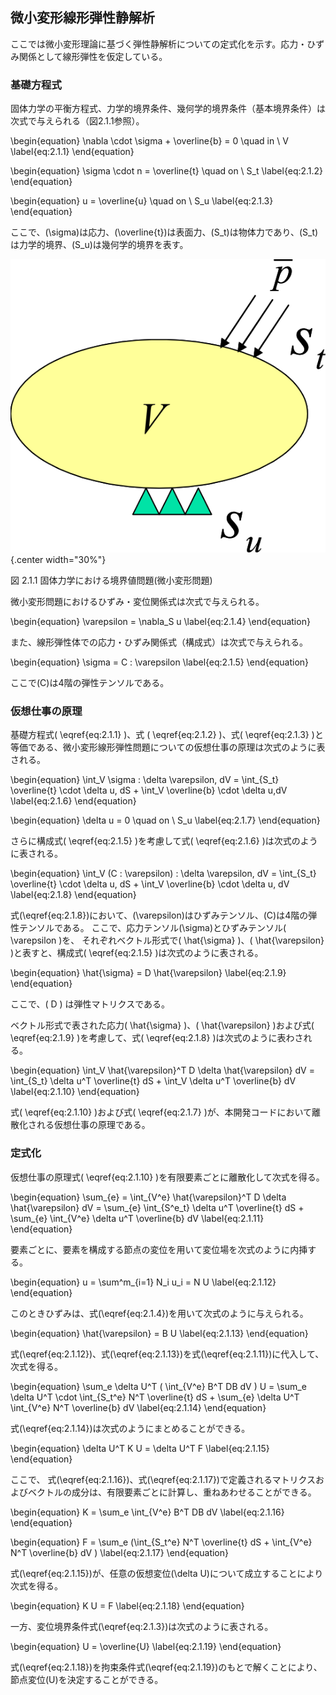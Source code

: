 
## 微小変形線形弾性静解析

ここでは微小変形理論に基づく弾性静解析についての定式化を示す。応力・ひずみ関係として線形弾性を仮定している。

### 基礎方程式

固体力学の平衡方程式、力学的境界条件、幾何学的境界条件（基本境界条件）は次式で与えられる（図2.1.1参照）。

\begin{equation}
\nabla \cdot \sigma + \overline{b} = 0 \quad in \ V
\label{eq:2.1.1}
\end{equation}

\begin{equation}
\sigma \cdot n = \overline{t} \quad on \ S_t
\label{eq:2.1.2}
\end{equation}

\begin{equation}
u = \overline{u} \quad on \ S_u
\label{eq:2.1.3}
\end{equation}

ここで、\(\sigma\)は応力、\(\overline{t}\)は表面力、\(S_t\)は物体力であり、\(S_t\)は力学的境界、\(S_u\)は幾何学的境界を表す。

![固体力学における境界値問題(微小変形問題)](media/theory01_01.png){.center width="30%"}

図 2.1.1 固体力学における境界値問題(微小変形問題)

微小変形問題におけるひずみ・変位関係式は次式で与えられる。

\begin{equation}
\varepsilon = \nabla_S u
\label{eq:2.1.4}
\end{equation}

また、線形弾性体での応力・ひずみ関係式（構成式）は次式で与えられる。

\begin{equation}
\sigma = C : \varepsilon
\label{eq:2.1.5}
\end{equation}

ここで\(C\)は4階の弾性テンソルである。

### 仮想仕事の原理

基礎方程式\( \eqref{eq:2.1.1} \)、式 \( \eqref{eq:2.1.2} \)、式\( \eqref{eq:2.1.3} \)と等価である、微小変形線形弾性問題についての仮想仕事の原理は次式のように表される。

\begin{equation}
\int_V \sigma : \delta \varepsilon\, dV = \int_{S_t} \overline{t} \cdot \delta u\, dS + \int_V \overline{b} \cdot \delta u\,dV
\label{eq:2.1.6}
\end{equation}

\begin{equation}
\delta u = 0 \quad on \ S_u
\label{eq:2.1.7}
\end{equation}

さらに構成式\( \eqref{eq:2.1.5} \)を考慮して式\( \eqref{eq:2.1.6} \)は次式のように表される。

\begin{equation}
\int_V (C : \varepsilon) : \delta \varepsilon\, dV = \int_{S_t} \overline{t} \cdot \delta u\, dS + \int_V \overline{b} \cdot \delta u\, dV
\label{eq:2.1.8}
\end{equation}

式\(\eqref{eq:2.1.8}\)において、\(\varepsilon\)はひずみテンソル、\(C\)は4階の弾性テンソルである。
ここで、応力テンソル\(\sigma\)とひずみテンソル\( \varepsilon \)を、
それぞれベクトル形式で\( \hat{\sigma} \)、\( \hat{\varepsilon} \)と表すと、構成式\( \eqref{eq:2.1.5} \)は次式のように表される。

\begin{equation}
\hat{\sigma} = D \hat{\varepsilon}
\label{eq:2.1.9}
\end{equation}

ここで、\( D \) は弾性マトリクスである。

ベクトル形式で表された応力\( \hat{\sigma} \)、\( \hat{\varepsilon} \)および式\( \eqref{eq:2.1.9} \)を考慮して、式\( \eqref{eq:2.1.8} \)は次式のように表わされる。

\begin{equation}
\int_V \hat{\varepsilon}^T D \delta \hat{\varepsilon} dV = \int_{S_t}
\delta u^T \overline{t} dS + \int_V \delta u^T \overline{b} dV
\label{eq:2.1.10}
\end{equation}

式\( \eqref{eq:2.1.10} \)および式\( \eqref{eq:2.1.7} \)が、本開発コードにおいて離散化される仮想仕事の原理である。

### 定式化

仮想仕事の原理式\( \eqref{eq:2.1.10} \)を有限要素ごとに離散化して次式を得る。

\begin{equation}
\sum_{e} = \int_{V^e} \hat{\varepsilon}^T D \delta \hat{\varepsilon} dV = \sum_{e} \int_{S^e_t}
\delta u^T \overline{t} dS + \sum_{e} \int_{V^e} \delta u^T \overline{b} dV
\label{eq:2.1.11}
\end{equation}

要素ごとに、要素を構成する節点の変位を用いて変位場を次式のように内挿する。

\begin{equation}
u = \sum^m_{i=1} N_i u_i = N U
\label{eq:2.1.12}
\end{equation}

このときひずみは、式\(\eqref{eq:2.1.4}\)を用いて次式のように与えられる。

\begin{equation}
\hat{\varepsilon} = B U
\label{eq:2.1.13}
\end{equation}

式\(\eqref{eq:2.1.12}\)、式\(\eqref{eq:2.1.13}\)を式\(\eqref{eq:2.1.11}\)に代入して、次式を得る。

\begin{equation}
\sum_e \delta U^T ( \int_{V^e} B^T DB dV )
U = \sum_e \delta U^T \cdot \int_{S_t^e}
N^T \overline{t} dS + \sum_{e} \delta U^T \int_{V^e} N^T
\overline{b} dV
\label{eq:2.1.14}
\end{equation}

式\(\eqref{eq:2.1.14}\)は次式のようにまとめることができる。

\begin{equation}
\delta U^T K U = \delta U^T F
\label{eq:2.1.15}
\end{equation}

ここで、
式\(\eqref{eq:2.1.16}\)、式\(\eqref{eq:2.1.17}\)で定義されるマトリクスおよびベクトルの成分は、有限要素ごとに計算し、重ねあわせることができる。

\begin{equation}
K = \sum_e \int_{V^e} B^T DB dV
\label{eq:2.1.16}
\end{equation}

\begin{equation}
F = \sum_e (\int_{S_t^e} N^T \overline{t} dS + \int_{V^e} N^T \overline{b} dV )
\label{eq:2.1.17}
\end{equation}

式\(\eqref{eq:2.1.15}\)が、任意の仮想変位\(\delta U\)について成立することにより次式を得る。

\begin{equation}
K U = F
\label{eq:2.1.18}
\end{equation}

一方、変位境界条件式\(\eqref{eq:2.1.3}\)は次式のように表される。

\begin{equation}
U = \overline{U}
\label{eq:2.1.19}
\end{equation}

式\(\eqref{eq:2.1.18}\)を拘束条件式\(\eqref{eq:2.1.19}\)のもとで解くことにより、節点変位\(U\)を決定することができる。


